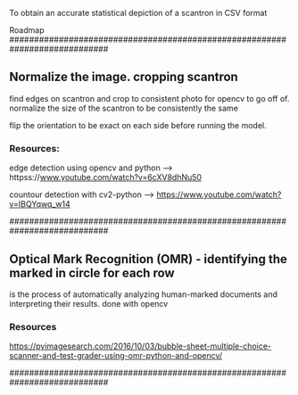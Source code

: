 To obtain an accurate statistical depiction of a scantron in CSV format


Roadmap
  ############################################################################
  ## Normalize the image. cropping scantron

find edges on scantron and crop to consistent photo for opencv to go off of. 
normalize the size of the scantron to be consistently the same

flip the orientation to be exact on each side before running the model. 

### Resources:

edge detection using opencv and python --> httpss://www.youtube.com/watch?v=6cXV8dhNu50 

countour detection with cv2-python --> https://www.youtube.com/watch?v=IBQYqwq_w14 

############################################################################

## Optical Mark Recognition (OMR) - identifying the marked in circle for each row

is the process of automatically analyzing human-marked documents and interpreting their results. done with opencv


### Resources 

https://pyimagesearch.com/2016/10/03/bubble-sheet-multiple-choice-scanner-and-test-grader-using-omr-python-and-opencv/


############################################################################